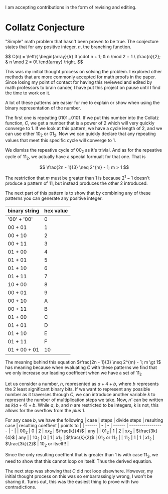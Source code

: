 I am accepting contributions in the form of revising and editing.

# Collatz Conjecture

"Simple" math problem that hasn't been proven to be true. The conjecture states that for any positive integer, $n$, the branching function.

$$
C(n) = 
	\left\\{ 
		\begin{array}{lr}
			3 \cdot n + 1; & n \mod 2 = 1 \\
			\frac{n}{2}; & n \mod 2 = 0\\ 
		\end{array}
	\right\.
$$

This was my initial thought process on solving the problem. I explored other methods that are more commonly accepted for math proofs in the paper. Since losing my point of contact for having this reviewed and edited by math professors to brain cancer, I have put this project on pause until I find the time to work on it.

A lot of these patterns are easier for me to explain or show when using the binary representation of the number.

The first one is repeating $0101...0101$. If we put this number into the Collatz function, *C*, we get a number that is a power of 2 which will very quickly converge to 1. If we look at this pattern, we have a cycle length of 2, and we can use either $10_2$ or $01_2$. Now we can quickly declare that any repeating values that meet this specific cycle will converge to 1.

We dismiss the repeative cycle of $00_2$ as it's trivial. And as for the repeative cycle of $11_2$, we actually have a special formualt for that one. That is 

$$
\frac{2n - 1}{3} \neq 2^{m} - 1; m > 1
$$

The restriction that $m$ must be greater than 1 is because $2^1 - 1$ doesn't produce a pattern of $11$, but instead produces the other 2 introduced.

The next part of this pattern is to show that by combining any of these patterns you can generate any positive integer.

| binary string | hex value |
| ---- | - |
| '00' + '00' | 0 |
| 00 + 01 | 1 |
| 00 + 10 | 2 |
| 00 + 11 | 3 |
| 01 + 00 | 4 |
| 01 + 01 | 5 |
| 01 + 10 | 6 |
| 01 + 11 | 7 |
| 10 + 00 | 8 |
| 00 + 01 | 9 |
| 00 + 10 | A |
| 00 + 11 | B |
| 01 + 00 | C |
| 01 + 01 | D |
| 01 + 10 | E |
| 01 + 11 | F |
| 01 + 00 + 01 | 10 |

The meaning behind this equation $\frac{2n - 1}{3} \neq 2^{m} - 1; m \gt 1$ has meaning because when evaluating *C* with these patterns we find that we only increase our leading coefficent when we have a set of $11_2$

Let us consider a number, *n*, represented as $a + 4 + b$, where *b* represents the 2 least significant binary bits. If we want to represent any possible number as it traverses through *C*, we can introduce another variable *k* to represent the number of multiplication steps we take. Now, *n'* can be written as $k(a + 4) + b$. While *a*, *b*, and *n* are restricted to be integers, k is not, this allows for the overflow from the *plus 1*. 

For any case *b*, we have the following
| case | steps | divide steps | resulting case | resulting coeffient | points to |
| ------ | - | - | ------ | ----------------- | - |
| $00_2$ | 0 | 2 | $xx_2$ | $\frac{k}{4}$     | any |
| $01_2$ | 1 | 2 | $xx_2$ | $\frac{3k}{4}$    | any |
| $10_2$ | 0 | 1 | $x1_2$ | $\frac{k}{2}$     | $01_2$ or $11_2$ |
| $11_2$ | 1 | 1 | $x1_2$ | $\frac{3k}{2}$    | $10_2$ or itself!! |

Since the only resulting coeffient that is greater than 1 is with case $11_2$, we need to show that this cannot loop on itself. Thus the derived equation.

The next step was showing that *C* did not loop elsewhere. However, my initial thought process on this was so embarrassingly wrong, I won't be sharing it. Turns out, this was the easiest thing to prove with two contradictions.

